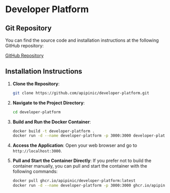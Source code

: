 
# Developer Platform

## Git Repository

You can find the source code and installation instructions at the following GitHub repository:

[GitHub Repository](https://github.com/apipinic/developer-platform)

## Installation Instructions

1. **Clone the Repository**:
   ```sh
   git clone https://github.com/apipinic/developer-platform.git
   ```

2. **Navigate to the Project Directory**:
   ```sh
   cd developer-platform
   ```

3. **Build and Run the Docker Container**:
   ```sh
   docker build -t developer-platform .
   docker run -d --name developer-platform -p 3000:3000 developer-platform
   ```

4. **Access the Application**:
   Open your web browser and go to `http://localhost:3000`.

5. **Pull and Start the Container Directly**:
   If you prefer not to build the container manually, you can pull and start the container with the following commands:
   ```sh
   docker pull ghcr.io/apipinic/developer-platform:latest
   docker run -d --name developer-platform -p 3000:3000 ghcr.io/apipinic/developer-platform:latest
   ```
